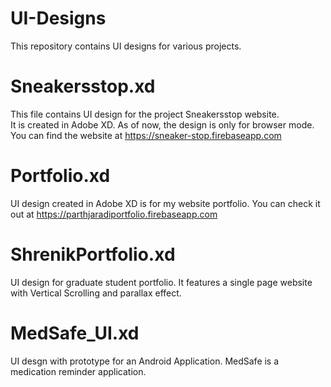 # UI-Designs
This repository contains UI designs for various projects.
# Sneakersstop.xd
This file contains UI design for the project Sneakersstop website.<br/>
It is created in Adobe XD. As of now, the design is only for browser mode.<br/>
You can find the website at https://sneaker-stop.firebaseapp.com

# Portfolio.xd
UI design created in Adobe XD is for my website portfolio.
You can check it out at https://parthjaradiportfolio.firebaseapp.com

# ShrenikPortfolio.xd
UI design for graduate student portfolio. It features a single page website <br/>
with Vertical Scrolling and parallax effect.

# MedSafe_UI.xd
UI desgn with prototype for an Android Application. MedSafe is a <br/>
medication reminder application.
